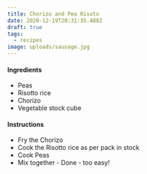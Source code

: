 ```yaml
---
title: Chorizo and Pea Risoto
date: 2020-12-19T20:31:35.488Z
draft: true
tags:
  - recipes
image: uploads/sausage.jpg
---
```

#### Ingredients
- Peas
- Risotto rice
- Chorizo
- Vegetable stock cube


#### Instructions
- Fry the Chorizo
- Cook the Risotto rice as per pack in stock
- Cook Peas
- Mix together - Done - too easy!